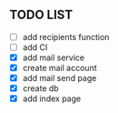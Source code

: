 ## TODO LIST

- [ ] add recipients function 
- [ ] add CI
- [x] add mail service
- [x] create mail account
- [x] add mail send page
- [x] create db
- [x] add index page
